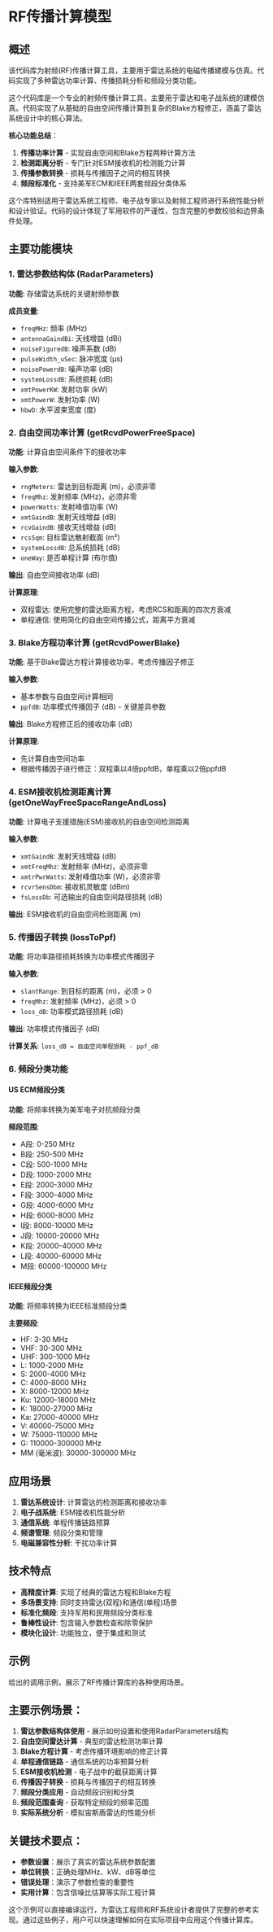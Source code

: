 # RF传播计算模型

## 概述
该代码库为射频(RF)传播计算工具，主要用于雷达系统的电磁传播建模与仿真。代码实现了多种雷达功率计算、传播损耗分析和频段分类功能。

这个代码库是一个专业的射频传播计算工具，主要用于雷达和电子战系统的建模仿真。代码实现了从基础的自由空间传播计算到复杂的Blake方程修正，涵盖了雷达系统设计中的核心算法。

**核心功能总结**：

1. **传播功率计算** - 实现自由空间和Blake方程两种计算方法
2. **检测距离分析** - 专门针对ESM接收机的检测能力计算
3. **传播参数转换** - 损耗与传播因子之间的相互转换
4. **频段标准化** - 支持美军ECM和IEEE两套频段分类体系

这个库特别适用于雷达系统工程师、电子战专家以及射频工程师进行系统性能分析和设计验证。代码的设计体现了军用软件的严谨性，包含完整的参数校验和边界条件处理。

## 主要功能模块

### 1. 雷达参数结构体 (RadarParameters)
**功能**: 存储雷达系统的关键射频参数

**成员变量**:
- `freqMHz`: 频率 (MHz)
- `antennaGaindBi`: 天线增益 (dBi)
- `noiseFiguredB`: 噪声系数 (dB)
- `pulseWidth_uSec`: 脉冲宽度 (μs)
- `noisePowerdB`: 噪声功率 (dB)
- `systemLossdB`: 系统损耗 (dB)
- `xmtPowerKW`: 发射功率 (kW)
- `xmtPowerW`: 发射功率 (W)
- `hbwD`: 水平波束宽度 (度)

### 2. 自由空间功率计算 (getRcvdPowerFreeSpace)

**功能**: 计算自由空间条件下的接收功率

**输入参数**:
- `rngMeters`: 雷达到目标距离 (m)，必须非零
- `freqMhz`: 发射频率 (MHz)，必须非零
- `powerWatts`: 发射峰值功率 (W)
- `xmtGaindB`: 发射天线增益 (dB)
- `rcvGaindB`: 接收天线增益 (dB)
- `rcsSqm`: 目标雷达散射截面 (m²)
- `systemLossdB`: 总系统损耗 (dB)
- `oneWay`: 是否单程计算 (布尔值)

**输出**: 自由空间接收功率 (dB)

**计算原理**:
- 双程雷达: 使用完整的雷达距离方程，考虑RCS和距离的四次方衰减
- 单程通信: 使用简化的自由空间传播公式，距离平方衰减

### 3. Blake方程功率计算 (getRcvdPowerBlake)

**功能**: 基于Blake雷达方程计算接收功率，考虑传播因子修正

**输入参数**:
- 基本参数与自由空间计算相同
- `ppfdB`: 功率模式传播因子 (dB) - 关键差异参数

**输出**: Blake方程修正后的接收功率 (dB)

**计算原理**: 
- 先计算自由空间功率
- 根据传播因子进行修正：双程乘以4倍ppfdB，单程乘以2倍ppfdB

### 4. ESM接收机检测距离计算 (getOneWayFreeSpaceRangeAndLoss)

**功能**: 计算电子支援措施(ESM)接收机的自由空间检测距离

**输入参数**:
- `xmtGaindB`: 发射天线增益 (dB)
- `xmtFreqMhz`: 发射频率 (MHz)，必须非零
- `xmtrPwrWatts`: 发射峰值功率 (W)，必须非零
- `rcvrSensDbm`: 接收机灵敏度 (dBm)
- `fsLossDb`: 可选输出的自由空间路径损耗 (dB)

**输出**: ESM接收机的自由空间检测距离 (m)

### 5. 传播因子转换 (lossToPpf)

**功能**: 将功率路径损耗转换为功率模式传播因子

**输入参数**:
- `slantRange`: 到目标的距离 (m)，必须 > 0
- `freqMhz`: 发射频率 (MHz)，必须 > 0
- `loss_dB`: 功率模式路径损耗 (dB)

**输出**: 功率模式传播因子 (dB)

**计算关系**: `loss_dB = 自由空间单程损耗 - ppf_dB`

### 6. 频段分类功能

#### US ECM频段分类
**功能**: 将频率转换为美军电子对抗频段分类

**频段范围**:
- A段: 0-250 MHz
- B段: 250-500 MHz
- C段: 500-1000 MHz
- D段: 1000-2000 MHz
- E段: 2000-3000 MHz
- F段: 3000-4000 MHz
- G段: 4000-6000 MHz
- H段: 6000-8000 MHz
- I段: 8000-10000 MHz
- J段: 10000-20000 MHz
- K段: 20000-40000 MHz
- L段: 40000-60000 MHz
- M段: 60000-100000 MHz

#### IEEE频段分类
**功能**: 将频率转换为IEEE标准频段分类

**主要频段**:
- HF: 3-30 MHz
- VHF: 30-300 MHz
- UHF: 300-1000 MHz
- L: 1000-2000 MHz
- S: 2000-4000 MHz
- C: 4000-8000 MHz
- X: 8000-12000 MHz
- Ku: 12000-18000 MHz
- K: 18000-27000 MHz
- Ka: 27000-40000 MHz
- V: 40000-75000 MHz
- W: 75000-110000 MHz
- G: 110000-300000 MHz
- MM (毫米波): 30000-300000 MHz

## 应用场景

1. **雷达系统设计**: 计算雷达的检测距离和接收功率
2. **电子战系统**: ESM接收机性能分析
3. **通信系统**: 单程传播链路预算
4. **频谱管理**: 频段分类和管理
5. **电磁兼容性分析**: 干扰功率计算

## 技术特点

- **高精度计算**: 实现了经典的雷达方程和Blake方程
- **多场景支持**: 同时支持雷达(双程)和通信(单程)场景
- **标准化频段**: 支持军用和民用频段分类标准
- **鲁棒性设计**: 包含输入参数检查和除零保护
- **模块化设计**: 功能独立，便于集成和测试



## 示例

给出的调用示例，展示了RF传播计算库的各种使用场景。

## 主要示例场景：

1. **雷达参数结构体使用** - 展示如何设置和使用RadarParameters结构
2. **自由空间雷达计算** - 典型的雷达检测功率计算
3. **Blake方程计算** - 考虑传播环境影响的修正计算
4. **单程通信链路** - 通信系统的功率预算分析
5. **ESM接收机检测** - 电子战中的截获距离计算
6. **传播因子转换** - 损耗与传播因子的相互转换
7. **频段分类应用** - 自动频段识别和分类
8. **频段范围查询** - 获取特定频段的频率范围
9. **实际系统分析** - 模拟宙斯盾雷达的性能分析

## 关键技术要点：

- **参数设置**：展示了真实的雷达系统参数配置
- **单位转换**：正确处理MHz、kW、dB等单位
- **错误处理**：演示了参数检查的重要性
- **实用计算**：包含信噪比估算等实际工程计算

这个示例可以直接编译运行，为雷达工程师和RF系统设计者提供了完整的参考实现。通过这些例子，用户可以快速理解如何在实际项目中应用这个传播计算库。